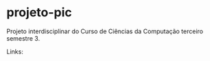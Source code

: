 # projeto-pic
Projeto interdisciplinar do Curso de Ciências da Computação terceiro semestre 3. 


Links:
